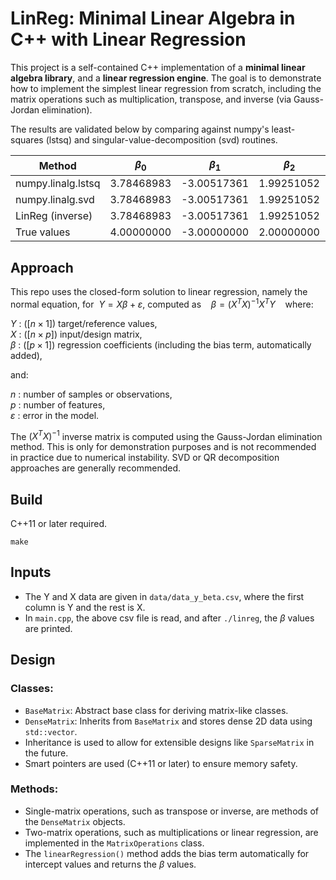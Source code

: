 # LinReg: Minimal Linear Algebra in C++ with Linear Regression

This project is a self-contained C++ implementation of a **minimal linear algebra library**, and a **linear regression engine**.
The goal is to demonstrate how to implement the simplest linear regression from scratch, including the matrix operations such as multiplication, transpose, and inverse (via Gauss-Jordan elimination).

The results are validated below by comparing against numpy's least-squares (lstsq) and singular-value-decomposition (svd) routines.

| Method             | $\beta_0$   | $\beta_1$   | $\beta_2$   | $\beta_3$   | $\beta_4$   |
| ------------------ | ----------- | ----------- | ----------- | ----------- | ----------- |
| numpy.linalg.lstsq |  3.78468983 | -3.00517361 |  1.99251052 | -1.01022950 |  0.06021616 |
| numpy.linalg.svd   |  3.78468983 | -3.00517361 |  1.99251052 | -1.01022950 |  0.06021616 |
| LinReg (inverse)   |  3.78468983 | -3.00517361 |  1.99251052 | -1.01022950 |  0.06021616 |
| True values        |  4.00000000 | -3.00000000 |  2.00000000 | -1.00000000 |  0.00100000 |

## Approach

This repo uses the closed-form solution to linear regression, namely the normal equation, for $~Y = X \beta + \varepsilon$, computed as $~~~\beta = (X^T X)^{-1} X^T Y~~~$ where:

$Y~$: ($[n \times 1]$) target/reference values,   
$X~$: ($[n \times p]$) input/design matrix,   
$\beta~$: ($[p \times 1]$) regression coefficients (including the bias term, automatically added),   

and:

$n~$: number of samples or observations,   
$p~$: number of features,   
$\varepsilon~$: error in the model.

The $(X^T X)^{-1}$ inverse matrix is computed using the Gauss-Jordan elimination method.
This is only for demonstration purposes and is not recommended in practice due to numerical instability.
SVD or QR decomposition approaches are generally recommended.

## Build

C++11 or later required.
```
make
```

## Inputs
- The Y and X data are given in `data/data_y_beta.csv`, where the first column is Y and the rest is X.
- In `main.cpp`, the above csv file is read, and after `./linreg`, the $\beta$ values are printed.

## Design

### Classes:

- `BaseMatrix`: Abstract base class for deriving matrix-like classes.
- `DenseMatrix`: Inherits from `BaseMatrix` and stores dense 2D data using `std::vector`.
- Inheritance is used to allow for extensible designs like `SparseMatrix` in the future.
- Smart pointers are used (C++11 or later) to ensure memory safety.

### Methods:
- Single-matrix operations, such as transpose or inverse, are methods of the `DenseMatrix` objects.
- Two-matrix operations, such as multiplications or linear regression, are implemented in the `MatrixOperations` class.
- The `linearRegression()` method adds the bias term automatically for intercept values and returns the $\beta$ values.

